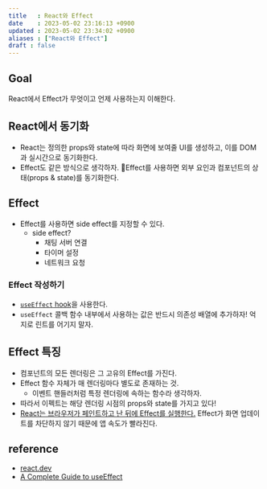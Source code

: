 ```yaml
---
title   : React와 Effect 
date    : 2023-05-02 23:16:13 +0900
updated : 2023-05-02 23:34:02 +0900
aliases : ["React와 Effect"]
draft : false
---
```


## Goal
React에서 Effect가 무엇이고 언제 사용하는지 이해한다.

## React에서 동기화

- React는 정의한 props와 state에 따라 화면에 보여줄 UI를 생성하고, 이를 DOM과 실시간으로 동기화한다. 
- Effect도 같은 방식으로 생각하자. Effect를 사용하면 외부 요인과 컴포넌트의 상태(props & state)를 동기화한다.

## Effect
- Effect를 사용하면  side effect를 지정할 수 있다.
	- side effect?
		- 채팅 서버 연결
		- 타이머 설정
		- 네트워크 요청

### Effect 작성하기
- [`useEffect` hook](https://react.dev/reference/react/useEffect)을 사용한다.
- `useEffect` 콜백 함수 내부에서 사용하는 값은 반드시 의존성 배열에 추가하자! 억지로 린트를 어기지 말자. 


## Effect 특징

- 컴포넌트의 모든 렌더링은 그 고유의 Effect를 가진다.
- Effect 함수 자체가 매 렌더링마다 별도로 존재하는 것.
	- 이벤트 핸들러처럼 특정 렌더링에 속하는 함수라 생각하자.
- 따라서 이펙트는 해당 렌더링 시점의 props와 state를 가지고 있다!
- [React는 브라우저가 페인트하고 난 뒤에 Effect를 실행한다.](https://medium.com/@dan_abramov/this-benchmark-is-indeed-flawed-c3d6b5b6f97f) Effect가 화면 업데이트를 차단하지 않기 때문에 앱 속도가 빨라진다.

## reference
- [react.dev](https://react.dev/learn/synchronizing-with-effects)
- [A Complete Guide to useEffect](https://overreacted.io/a-complete-guide-to-useeffect/)